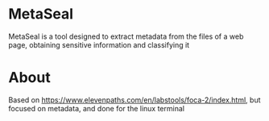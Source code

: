 # MetaSeal
MetaSeal is a tool designed to extract metadata from the files of a web page, obtaining sensitive information and classifying it


# About
Based on https://www.elevenpaths.com/en/labstools/foca-2/index.html, but focused on metadata, and done for the linux terminal
